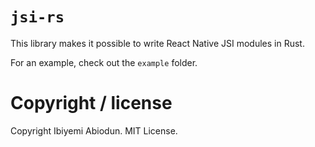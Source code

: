 # `jsi-rs`

This library makes it possible to write React Native JSI modules in Rust.

For an example, check out the `example` folder.

# Copyright / license

Copyright Ibiyemi Abiodun. MIT License.
